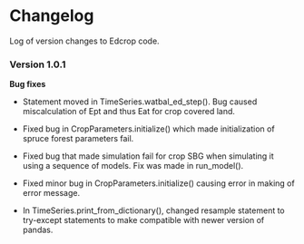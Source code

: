 # Changelog

Log of version changes to Edcrop code.

### Version 1.0.1

**Bug fixes**

- Statement moved in TimeSeries.watbal_ed_step(). Bug caused miscalculation of Ept and thus Eat for crop covered land.

- Fixed bug in CropParameters.initialize() which made initialization of spruce forest parameters fail.

- Fixed bug that made simulation fail for crop SBG when simulating it using a sequence of models. Fix was made in run_model().

- Fixed minor bug in CropParameters.initialize() causing error in making of error message.

- In TimeSeries.print_from_dictionary(), changed resample statement to try-except statements to make compatible with newer version of pandas.




